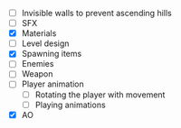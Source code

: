 * [ ] Invisible walls to prevent ascending hills
* [ ] SFX
* [x] Materials
* [ ] Level design
* [x] Spawning items
* [ ] Enemies
* [ ] Weapon
* [ ] Player animation
	* [ ] Rotating the player with movement
	* [ ] Playing animations
* [x] AO
